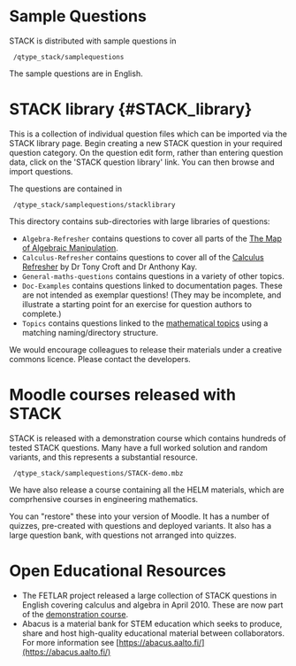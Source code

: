 # Sample Questions

STACK is distributed with sample questions in

     /qtype_stack/samplequestions

The sample questions are in English.

# STACK library {#STACK_library} # 

This is a collection of individual question files which can be imported via the STACK library page. Begin creating a new STACK question in your required question category. On the question edit form, rather than entering question data, click on the 'STACK question library' link. You can then browse and import questions.

The questions are contained in

     /qtype_stack/samplequestions/stacklibrary

This directory contains sub-directories with large libraries of questions:

* `Algebra-Refresher` contains questions to cover all parts of the [The Map of Algebraic Manipulation](http://www.mth.kcl.ac.uk/staff/ad_barnard/Pocket.pdf).
* `Calculus-Refresher` contains questions to cover all of the [Calculus Refresher](https://docs.stack-assessment.org/content/final0502-calc-ref-ukmlsc.pdf) by Dr Tony Croft and Dr Anthony Kay.
* `General-maths-questions` contains questions in a variety of other topics.
* `Doc-Examples` contains questions linked to documentation pages.  These are not intended as exemplar questions!  (They may be incomplete, and illustrate a starting point for an exercise for question authors to complete.)
* `Topics` contains questions linked to the [mathematical topics](../Topics/index.md) using a matching naming/directory structure.

We would encourage colleagues to release their materials under a creative commons licence.  Please contact the developers.

# Moodle courses released with STACK #

STACK is released with a demonstration course which contains hundreds of tested STACK questions.  Many have a full worked solution and random variants, and this represents a substantial resource.

     /qtype_stack/samplequestions/STACK-demo.mbz

We have also release a course containing all the HELM materials, which are comprhensive courses in engineering mathematics.

You can "restore" these into your version of Moodle.  It has a number of quizzes, pre-created with questions and deployed variants.  It also has a large question bank, with questions not arranged into quizzes.

# Open Educational Resources #

* The FETLAR project released a large collection of STACK questions in English covering calculus and algebra in April 2010.  These are now part of the [demonstration course](https://stack2.maths.ed.ac.uk/demo2018/).
* Abacus is a material bank for STEM education which seeks to produce, share and host high-quality educational material between collaborators.  For more information see [https://abacus.aalto.fi/](https://abacus.aalto.fi/)


